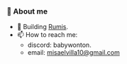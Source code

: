 ### 🗿 About me

<!--
**misaelvillaverde/misaelvillaverde** is a ✨ _special_ ✨ repository because its `README.md` (this file) appears on your GitHub profile.

Here are some ideas to get you started:

- 🔭 I’m currently working on ...
- 🌱 I’m currently learning ...
- 👯 I’m looking to collaborate on ...
- 🤔 I’m looking for help with ...
- 💬 Ask me about ...
- 📫 How to reach me: ...
- 😄 Pronouns: ...
- ⚡ Fun fact: ...
-->

- 🚪 Building [Rumis](https://rumis.app?ref=github-misael).
- 📫 How to reach me: 
  - discord: babywonton.
  - email: [misaelvilla10@gmail.com](mailto:misaelvilla10@gmail.com)

<!-- 
[Website](https://potifar.dev) • [Linkedin](https://www.linkedin.com/in/misael-villaverde/)
-->

<!-- 
• [Turing Resume](https://matching.turing.com/developer-resume/9d6cbf1d8153847665bf32b5fde24d5df3a45fe11a5a25)
-->

